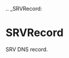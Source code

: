 [//]: # (THE CONTENT BELOW IS GENERATED. DO NOT EDIT.)
.. _SRVRecord:

# SRVRecord
[//]: # (ADD YOUR NOTES BELOW. THESE WILL BE PICKED EVERY TIME THE DOCS ARE REGENERATED. //end)

SRV DNS record.
